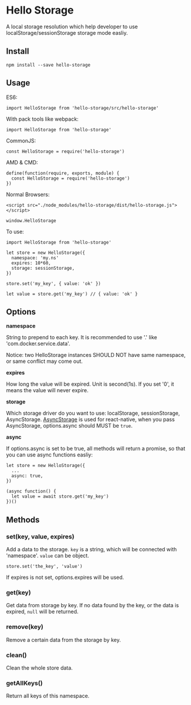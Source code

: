 # Hello Storage

A local storage resolution which help developer to use localStorage/sessionStorage storage mode easliy.

## Install

```
npm install --save hello-storage
```

## Usage
ES6: 

```
import HelloStorage from 'hello-storage/src/hello-storage'
```

With pack tools like webpack:

```
import HelloStorage from 'hello-storage'
```

CommonJS:

```
const HelloStorage = require('hello-storage')
```

AMD & CMD:

```
define(function(require, exports, module) {
  const HelloStorage = require('hello-storage')
})
```

Normal Browsers:

```
<script src="./node_modules/hello-storage/dist/hello-storage.js"></script>
```

```
window.HelloStorage
```

To use:

```
import HelloStorage from 'hello-storage'

let store = new HelloStorage({
  namespace: 'my.ns'
  expires: 10*60,
  storage: sessionStorage,
})

store.set('my_key', { value: 'ok' })

let value = store.get('my_key') // { value: 'ok' }
```

## Options

**namespace**

String to prepend to each key. It is recommended to use '.' like 'com.docker.service.data'.

Notice: two HelloStorage instances SHOULD NOT have same namespace, or same conflict may come out.

**expires**

How long the value will be expired. Unit is second(1s). If you set '0', it means the value will never expire.

**storage**

Which storage driver do you want to use: localStorage, sessionStorage, AsyncStorage. 
[AsyncStorage](https://facebook.github.io/react-native/docs/asyncstorage.html) is used for react-native, when you pass AsyncStorage, options.async should MUST be `true`.

**async**

If options.async is set to be true, all methods will return a promise, so that you can use async functions easliy:

```
let store = new HelloStorage({
  ...
  async: true,
})

(async function() {
  let value = await store.get('my_key')
})()
```

## Methods

### set(key, value, expires)

Add a data to the storage. `key` is a string, which will be connected with 'namespace'. `value` can be object.

```
store.set('the_key', 'value')
```

If expires is not set, options.expires will be used.

### get(key)

Get data from storage by key. If no data found by the key, or the data is expired, `null` will be returned.

### remove(key)

Remove a certain data from the storage by key.

### clean()

Clean the whole store data.

### getAllKeys()

Return all keys of this namespace.

